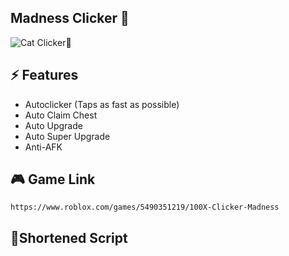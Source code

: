 ## Madness Clicker 👿
<img src="Assets/catclickerthumbnail.jpg" alt="Cat Clicker🐾">

## ⚡ Features

- Autoclicker (Taps as fast as possible)
- Auto Claim Chest
- Auto Upgrade
- Auto Super Upgrade
- Anti-AFK

## 🎮 Game Link
```
https://www.roblox.com/games/5490351219/100X-Clicker-Madness
```

 ## 🔌Shortened Script
 ```lua

```
<br/>
